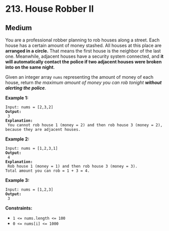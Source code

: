 # 213. House Robber II

## Medium



You are a professional robber planning to rob houses along a street. Each house has a certain amount of money stashed. All houses at this place are **arranged in a circle.** That means the first house is the neighbor of the last one. Meanwhile, adjacent houses have a security system connected, and **it will automatically contact the police if two adjacent houses were broken into on the same night**.

Given an integer array `nums` representing the amount of money of each house, return _the maximum amount of money you can rob tonight **without alerting the police**_.

&#x20;

**Example 1:**

<pre><code>Input: nums = [2,3,2]
<strong>Output:
</strong> 3
<strong>Explanation:
</strong> You cannot rob house 1 (money = 2) and then rob house 3 (money = 2), because they are adjacent houses.
</code></pre>

**Example 2:**

<pre><code>Input: nums = [1,2,3,1]
<strong>Output:
</strong> 4
<strong>Explanation:
</strong> Rob house 1 (money = 1) and then rob house 3 (money = 3).
Total amount you can rob = 1 + 3 = 4.
</code></pre>

**Example 3:**

<pre><code>Input: nums = [1,2,3]
<strong>Output:
</strong> 3
</code></pre>

&#x20;

**Constraints:**

* `1 <= nums.length <= 100`
* `0 <= nums[i] <= 1000`
